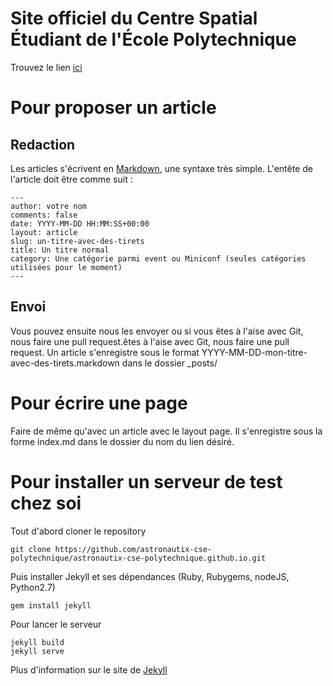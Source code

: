 # Site officiel du Centre Spatial Étudiant de l'École Polytechnique 

Trouvez le lien [ici](http://astronautix-cse-polytechnique.github.io/)

# Pour proposer un article

## Redaction

Les articles s'écrivent en [Markdown](http://www.wikiwand.com/fr/Markdown), une syntaxe très simple.
L'entête de l'article doit être comme suit :

	---
	author: votre nom
	comments: false
	date: YYYY-MM-DD HH:MM:SS+00:00
	layout: article
	slug: un-titre-avec-des-tirets
	title: Un titre normal
	category: Une catégorie parmi event ou Miniconf (seules catégories utilisées pour le moment)
	---


## Envoi

Vous pouvez ensuite nous les envoyer ou si vous êtes à l'aise avec Git, nous faire une pull request.êtes à l'aise avec Git, nous faire une pull request.
Un article s'enregistre sous le format YYYY-MM-DD-mon-titre-avec-des-tirets.markdown dans le dossier _posts/

# Pour écrire une page

Faire de même qu'avec un article avec le layout page.
Il s'enregistre sous la forme index.md dans le dossier du nom du lien désiré.

# Pour installer un serveur de test chez soi

Tout d'abord cloner le repository

	git clone https://github.com/astronautix-cse-polytechnique/astronautix-cse-polytechnique.github.io.git

Puis installer Jekyll et ses dépendances (Ruby, Rubygems, nodeJS, Python2.7)

	gem install jekyll

Pour lancer le serveur

	jekyll build
	jekyll serve

Plus d'information sur le site de [Jekyll](http://jekyllrb.com/docs/installation/)
